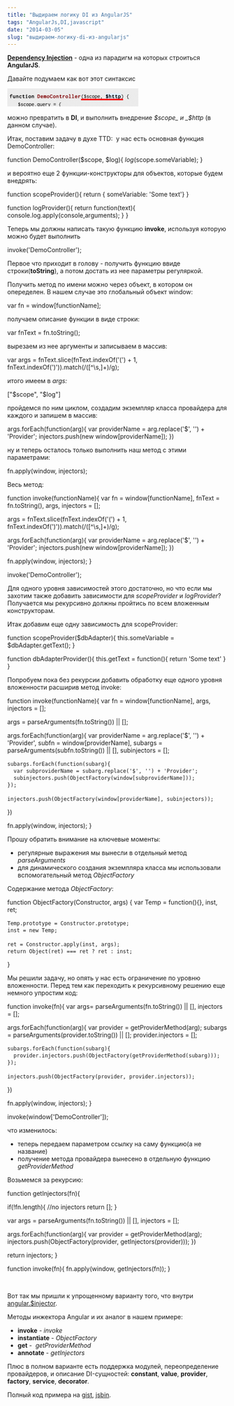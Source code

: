```yaml
---
title: "Выдираем логику DI из AngularJS"
tags: "AngularJs,DI,javascript"
date: "2014-03-05"
slug: "выдираем-логику-di-из-angularjs"
---
```


**[Dependency Injection](https://en.wikipedia.org/wiki/Dependency_injection "wiki")** - одна из парадигм на которых строиться **AngularJS**.

Давайте подумаем как вот этот синтаксис

![](images/Screenshot-2014-03-04-15.58.52-300x41.png "Screenshot 2014-03-04 15.58.52")

можно превратить в **DI**, и выполнить внедрение _$scope_ и _$http_ (в данном случае).

Итак, поставим задачу в духе TTD:  у нас есть основная функция DemoController:

function DemoController($scope, $log){
  $log($scope.someVariable);
}

и вероятно еще 2 функции-конструкторы для объектов, которые будем внедрять:

function scopeProvider(){
  return { someVariable: 'Some text'}
}

function logProvider(){
  return function(text){
    console.log.apply(console,arguments);
  }
}

Теперь мы должны написать такую функцию **invoke**, используя которую можно будет выполнить

invoke('DemoController');

Первое что приходит в голову - получить функцию ввиде строки(**toString**), а потом достать из нее параметры регуляркой.

Получить метод по имени можно через объект, в котором он опеределен. В нашем случае это глобальный объект window:

var fn = window[functionName];

получаем описание функции в виде строки:

var fnText = fn.toString();

вырезаем из нее аргументы и записываем в массив:

var args = fnText.slice(fnText.indexOf('(') + 1, fnText.indexOf(')')).match(/([^\\s,]+)/g);

итого имеем в _args:_

["$scope", "$log"]

пройдемся по ним циклом, создадим экземпляр класса провайдера для каждого и запишем в массив:

args.forEach(function(arg){
  var providerName = arg.replace('$', '') + 'Provider';
  injectors.push(new window[providerName]);
})

ну и теперь осталось только выполнить наш метод с этими параметрами:

fn.apply(window, injectors);

Весь метод:

function invoke(functionName){
	var fn = window[functionName],
      fnText = fn.toString(),
      args,
      injectors = [];

  args = fnText.slice(fnText.indexOf('(') + 1, fnText.indexOf(')')).match(/([^\\s,]+)/g);

  args.forEach(function(arg){
    var providerName = arg.replace('$', '') + 'Provider';
    injectors.push(new window[providerName]);
  })

  fn.apply(window, injectors);
}

invoke('DemoController');

Для одного уровня зависимостей этого достаточно, но что если мы захотим также добавить зависимости для _scopeProvider_ и _logProvider_? Получается мы рекурсивно должны пройтись по всем вложенным конструкторам.

Итак добавим еще одну зависимость для scopeProvider:

function scopeProvider($dbAdapter){
 this.someVariable = $dbAdapter.getText();
}

function dbAdapterProvider(){
  this.getText = function(){
    return 'Some text'
  }
}

Попробуем пока без рекурсии добавить обработку еще одного уровня вложенности расширив метод invoke:

function invoke(functionName){
  var fn = window[functionName],
      args,
      injectors = [];

  args = parseArguments(fn.toString()) || [];

  args.forEach(function(arg){
    var providerName = arg.replace('$', '') + 'Provider',
    subfn = window[providerName],
    subargs = parseArguments(subfn.toString()) || [],
    subinjectors = [];

    subargs.forEach(function(subarg){
      var subproviderName = subarg.replace('$', '') + 'Provider';
      subinjectors.push(ObjectFactory(window[subproviderName]));
    });

    injectors.push(ObjectFactory(window[providerName], subinjectors));
  })

  fn.apply(window, injectors);
}

Прошу обратить внимание на ключевые моменты:

- регулярные выражения мы вынесли в отдельный метод _parseArguments_
- для динамического создания экземпляра класса мы использовали вспомогательный метод _ObjectFactory_

Содержание метода _ObjectFactory_:

function ObjectFactory(Constructor, args) {
    var Temp = function(){},
        inst, ret;

    Temp.prototype = Constructor.prototype;
    inst = new Temp;

    ret = Constructor.apply(inst, args);
    return Object(ret) === ret ? ret : inst;
}

Мы решили задачу, но опять у нас есть ограничение по уровню вложенности. Перед тем как переходить к рекурсивному решению еще немного упростим код:

function invoke(fn){
  var args= parseArguments(fn.toString()) || [],
  injectors = [];

  args.forEach(function(arg){
    var provider = getProviderMethod(arg);
    subargs = parseArguments(provider.toString()) || [];
    provider.injectors = [];

    subargs.forEach(function(subarg){
      provider.injectors.push(ObjectFactory(getProviderMethod(subarg)));
    });

    injectors.push(ObjectFactory(provider, provider.injectors));
  })

  fn.apply(window, injectors);
}

invoke(window['DemoController']);

что изменилось:

- теперь передаем параметром ссылку на саму функцию(а не название)
- получение метода провайдера вынесено в отдельную функцию _getProviderMethod_

Возьмемся за рекурсию:

function getInjectors(fn){

  if(!fn.length){
    //no injectors
    return [];
  }

  var args = parseArguments(fn.toString()) || [],
      injectors = [];

  args.forEach(function(arg){
    var provider = getProviderMethod(arg);
    injectors.push(ObjectFactory(provider, getInjectors(provider)));
  })

  return injectors;
}

function invoke(fn){
  fn.apply(window, getInjectors(fn));
}

 

Вот так мы пришли к упрощенному варианту того, что внутри [angular.$injector](https://github.com/angular/angular.js/blob/v1.2.13/src/auto/injector.js "github").

Методы инжектора Angular и их аналог в нашем примере:

- **invoke** - _invoke_
- **instantiate** - _ObjectFactory_
- **get** -  _getProviderMethod_
- **annotate** - _getInjectors_

Плюс в полном варианте есть поддержка модулей, переопределение провайдеров, и описание DI-сущностей: **constant**, **value**, **provider**, **factory**, **service**, **decorator**.

Полный код примера на [gist](https://gist.github.com/stevermeister/9368235), [jsbin](https://jsbin.com/kiwis/1/edit?html,js,console,output).
